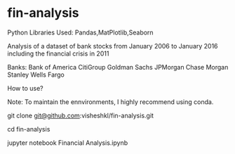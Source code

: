 # fin-analysis
Python Libraries Used: Pandas,MatPlotlib,Seaborn


Analysis of a dataset of bank stocks from January 2006 to January 2016 including the financial crisis in 2011


Banks:
Bank of America
CitiGroup
Goldman Sachs
JPMorgan Chase
Morgan Stanley
Wells Fargo

How to use?


Note: To maintain the ennvironments, I highly recommend using conda.

git clone git@github.com:visheshkl/fin-analysis.git


cd fin-analysis


jupyter notebook Financial Analysis.ipynb
